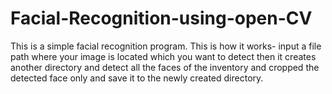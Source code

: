 # Facial-Recognition-using-open-CV
This is a simple facial recognition program. This is how it works- input a file path where your image is located which you want to detect then it creates another directory and detect all the faces of the inventory and cropped the detected face only and save it to the newly created directory. 
